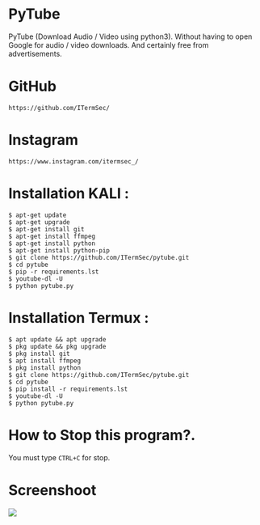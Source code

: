 # PyTube
PyTube (Download Audio / Video using python3). 
Without having to open Google for audio / video downloads. And certainly free from advertisements.

# GitHub
```https://github.com/ITermSec/```
# Instagram
```https://www.instagram.com/itermsec_/```

# Installation KALI : 
```
$ apt-get update
$ apt-get upgrade
$ apt-get install git
$ apt-get install ffmpeg
$ apt-get install python
$ apt-get install python-pip
$ git clone https://github.com/ITermSec/pytube.git
$ cd pytube
$ pip -r requirements.lst
$ youtube-dl -U
$ python pytube.py
```

# Installation Termux : 
```
$ apt update && apt upgrade
$ pkg update && pkg upgrade
$ pkg install git
$ apt install ffmpeg
$ pkg install python
$ git clone https://github.com/ITermSec/pytube.git
$ cd pytube
$ pip install -r requirements.lst
$ youtube-dl -U
$ python pytube.py
```

# How to Stop this program?.
You must type ```CTRL+C``` for stop.

# Screenshoot
<img src=".img/pytube.jpeg"/>

